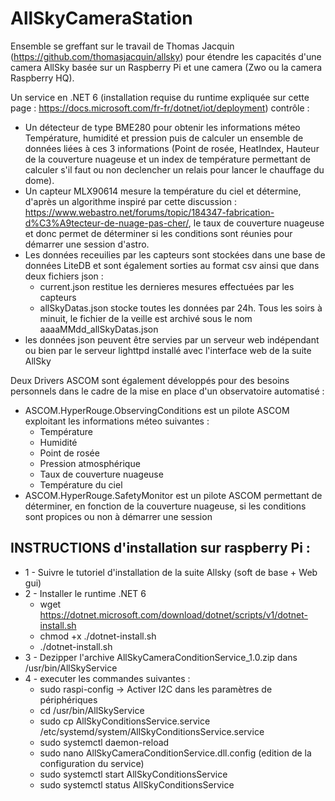 # AllSkyCameraStation
Ensemble se greffant sur le travail de Thomas Jacquin (https://github.com/thomasjacquin/allsky) pour étendre les capacités d'une camera AllSky basée sur un Raspberry Pi et une camera (Zwo ou la camera Raspberry HQ).

Un service en .NET 6 (installation requise du runtime expliquée sur cette page : https://docs.microsoft.com/fr-fr/dotnet/iot/deployment) contrôle :
- Un détecteur de type BME280 pour obtenir les informations méteo Température, humidité et pression puis de calculer un ensemble de données liées à ces 3 informations (Point de rosée, HeatIndex, Hauteur de la couverture nuageuse et un index de température permettant de calculer s'il faut ou non declencher un relais pour lancer le chauffage du dome).
- Un capteur MLX90614 mesure la température du ciel et détermine, d'après un algorithme inspiré par cette discussion : https://www.webastro.net/forums/topic/184347-fabrication-d%C3%A9tecteur-de-nuage-pas-cher/, le taux de couverture nuageuse et donc permet de déterminer si les conditions sont réunies pour démarrer une session d'astro.
- Les données receuilies par les capteurs sont stockées dans une base de données LiteDB et sont également sorties au format csv ainsi que dans deux fichiers json :
  - current.json restitue les dernieres mesures effectuées par les capteurs
  - allSkyDatas.json stocke toutes les données par 24h. Tous les soirs à minuit, le fichier de la veille est archivé sous le nom aaaaMMdd_allSkyDatas.json
- les données json peuvent être servies par un serveur web indépendant ou bien par le serveur lighttpd installé avec l'interface web de la suite AllSky 

Deux Drivers ASCOM sont également développés pour des besoins personnels dans le cadre de la mise en place d'un observatoire automatisé :
- ASCOM.HyperRouge.ObservingConditions est un pilote ASCOM exploitant les informations méteo suivantes : 
  - Température
  - Humidité
  - Point de rosée
  - Pression atmosphérique
  - Taux de couverture nuageuse
  - Température du ciel
- ASCOM.HyperRouge.SafetyMonitor est un pilote ASCOM permettant de déterminer, en fonction de la couverture nuageuse, si les conditions sont propices ou non à démarrer une session 

## INSTRUCTIONS d'installation sur raspberry Pi :
 - 1 - Suivre le tutoriel d'installation de la suite Allsky (soft de base + Web gui)
 - 2 - Installer le runtime .NET 6
	- wget https://dotnet.microsoft.com/download/dotnet/scripts/v1/dotnet-install.sh
	- chmod +x ./dotnet-install.sh
	- ./dotnet-install.sh
 - 3 - Dezipper l'archive AllSkyCameraConditionService_1.0.zip dans /usr/bin/AllSkyService
 - 4 - executer les commandes suivantes :
	- sudo raspi-config -> Activer I2C dans les paramètres de périphériques
    - cd /usr/bin/AllSkyService
    - sudo cp AllSkyConditionsService.service /etc/systemd/system/AllSkyConditionsService.service
    - sudo systemctl daemon-reload
    - sudo nano AllSkyCameraConditionService.dll.config (edition de la configuration du service)
    - sudo systemctl start AllSkyConditionsService
    - sudo systemctl status AllSkyConditionsService
